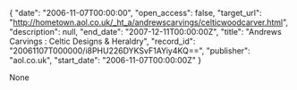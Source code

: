 {
  "date": "2006-11-07T00:00:00", 
  "open_access": false, 
  "target_url": "http://hometown.aol.co.uk/_ht_a/andrewscarvings/celticwoodcarver.html", 
  "description": null, 
  "end_date": "2007-12-11T00:00:00Z", 
  "title": "Andrews Carvings : Celtic Designs & Heraldry", 
  "record_id": "20061107T000000/i8PHU226DYKSvF1AYiy4KQ==", 
  "publisher": "aol.co.uk", 
  "start_date": "2006-11-07T00:00:00Z"
}

None